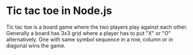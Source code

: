 # Tic tac toe in Node.js
Tic tac toe is a board game where the two players play against each other. Generally a board has 3x3 grid where a player has to put "X" or "O" alternatively. One with same symbol sequence in a row, column or in diagonal wins the game.

